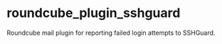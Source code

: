 roundcube_plugin_sshguard
=========================

Roundcube mail plugin for reporting failed login attempts to SSHGuard.
